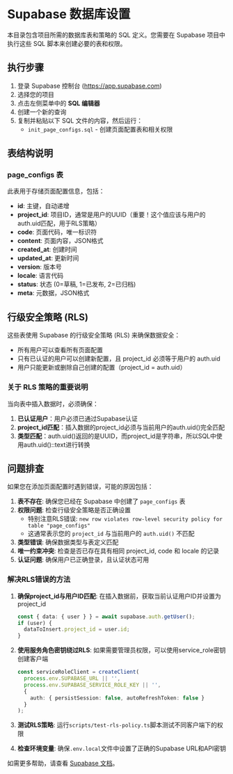 # Supabase 数据库设置

本目录包含项目所需的数据库表和策略的 SQL 定义。您需要在 Supabase 项目中执行这些 SQL 脚本来创建必要的表和权限。

## 执行步骤

1. 登录 Supabase 控制台 (https://app.supabase.com)
2. 选择您的项目
3. 点击左侧菜单中的 **SQL 编辑器**
4. 创建一个新的查询
5. 复制并粘贴以下 SQL 文件的内容，然后运行：
   - `init_page_configs.sql` - 创建页面配置表和相关权限

## 表结构说明

### page_configs 表

此表用于存储页面配置信息，包括：

- **id**: 主键，自动递增
- **project_id**: 项目ID，通常是用户的UUID（重要！这个值应该与用户的auth.uid匹配，用于RLS策略）
- **code**: 页面代码，唯一标识符
- **content**: 页面内容，JSON格式
- **created_at**: 创建时间
- **updated_at**: 更新时间
- **version**: 版本号
- **locale**: 语言代码
- **status**: 状态 (0=草稿, 1=已发布, 2=已归档)
- **meta**: 元数据，JSON格式

## 行级安全策略 (RLS)

这些表使用 Supabase 的行级安全策略 (RLS) 来确保数据安全：

- 所有用户可以查看所有页面配置
- 只有已认证的用户可以创建新配置，且 project_id 必须等于用户的 auth.uid
- 用户只能更新或删除自己创建的配置（project_id = auth.uid）

### 关于 RLS 策略的重要说明

当向表中插入数据时，必须确保：

1. **已认证用户**：用户必须已通过Supabase认证
2. **project_id匹配**：插入数据的project_id必须与当前用户的auth.uid()完全匹配
3. **类型匹配**：auth.uid()返回的是UUID，而project_id是字符串，所以SQL中使用auth.uid()::text进行转换

## 问题排查

如果您在添加页面配置时遇到错误，可能的原因包括：

1. **表不存在**: 确保您已经在 Supabase 中创建了 `page_configs` 表
2. **权限问题**: 检查行级安全策略是否正确设置
   - 特别注意RLS错误: `new row violates row-level security policy for table "page_configs"`
   - 这通常表示您的 `project_id` 与当前用户的 `auth.uid()` 不匹配
3. **类型错误**: 确保数据类型与表定义匹配
4. **唯一约束冲突**: 检查是否已存在具有相同 project_id, code 和 locale 的记录
5. **认证问题**: 确保用户已正确登录，且认证状态可用

### 解决RLS错误的方法

1. **确保project_id与用户ID匹配**: 在插入数据前，获取当前认证用户ID并设置为project_id
   ```typescript
   const { data: { user } } = await supabase.auth.getUser();
   if (user) {
     dataToInsert.project_id = user.id;
   }
   ```

2. **使用服务角色密钥绕过RLS**: 如果需要管理员权限，可以使用service_role密钥创建客户端
   ```typescript
   const serviceRoleClient = createClient(
     process.env.SUPABASE_URL || '',
     process.env.SUPABASE_SERVICE_ROLE_KEY || '',
     {
       auth: { persistSession: false, autoRefreshToken: false }
     }
   );
   ```

3. **测试RLS策略**: 运行`scripts/test-rls-policy.ts`脚本测试不同客户端下的权限

4. **检查环境变量**: 确保`.env.local`文件中设置了正确的Supabase URL和API密钥

如需更多帮助，请查看 [Supabase 文档](https://supabase.com/docs)。 